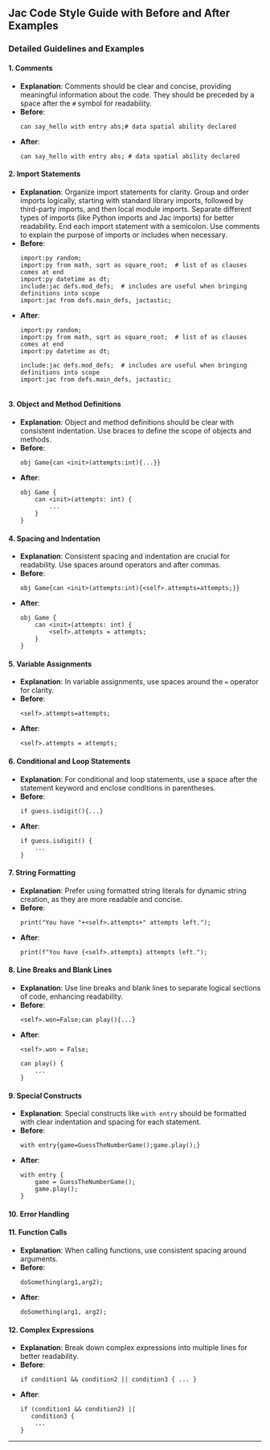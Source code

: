 ## Jac Code Style Guide with Before and After Examples

### Detailed Guidelines and Examples

#### 1. **Comments**
   - **Explanation**: Comments should be clear and concise, providing meaningful information about the code. They should be preceded by a space after the `#` symbol for readability.
   - **Before**:
     ```jac
     can say_hello with entry abs;# data spatial ability declared
     ```
   - **After**:
     ```jac
     can say_hello with entry abs; # data spatial ability declared
     ```

#### 2. **Import Statements**
   - **Explanation**: Organize import statements for clarity. Group and order imports logically, starting with standard library imports, followed by third-party imports, and then local module imports. Separate different types of imports (like Python imports and Jac imports) for better readability. End each import statement with a semicolon. Use comments to explain the purpose of imports or includes when necessary.
   - **Before**:
     ```jac
     import:py random;
     import:py from math, sqrt as square_root;  # list of as clauses comes at end
     import:py datetime as dt;
     include:jac defs.mod_defs;  # includes are useful when bringing definitions into scope
     import:jac from defs.main_defs, jactastic;
     ```
   - **After**:
     ```jac
     import:py random;
     import:py from math, sqrt as square_root;  # list of as clauses comes at end
     import:py datetime as dt;

     include:jac defs.mod_defs;  # includes are useful when bringing definitions into scope
     import:jac from defs.main_defs, jactastic;


#### 3. **Object and Method Definitions**
   - **Explanation**: Object and method definitions should be clear with consistent indentation. Use braces to define the scope of objects and methods.
   - **Before**:
     ```jac
     obj Game{can <init>(attempts:int){...}}
     ```
   - **After**:
     ```jac
     obj Game {
         can <init>(attempts: int) {
             ...
         }
     }
     ```

#### 4. **Spacing and Indentation**
   - **Explanation**: Consistent spacing and indentation are crucial for readability. Use spaces around operators and after commas.
   - **Before**:
     ```jac
     obj Game{can <init>(attempts:int){<self>.attempts=attempts;}}
     ```
   - **After**:
     ```jac
     obj Game {
         can <init>(attempts: int) {
             <self>.attempts = attempts;
         }
     }
     ```

#### 5. **Variable Assignments**
   - **Explanation**: In variable assignments, use spaces around the `=` operator for clarity.
   - **Before**:
     ```jac
     <self>.attempts=attempts;
     ```
   - **After**:
     ```jac
     <self>.attempts = attempts;
     ```

#### 6. **Conditional and Loop Statements**
   - **Explanation**: For conditional and loop statements, use a space after the statement keyword and enclose conditions in parentheses.
   - **Before**:
     ```jac
     if guess.isdigit(){...}
     ```
   - **After**:
     ```jac
     if guess.isdigit() {
         ...
     }
     ```

#### 7. **String Formatting**
   - **Explanation**: Prefer using formatted string literals for dynamic string creation, as they are more readable and concise.
   - **Before**:
     ```jac
     print("You have "+<self>.attempts+" attempts left.");
     ```
   - **After**:
     ```jac
     print(f"You have {<self>.attempts} attempts left.");
     ```

#### 8. **Line Breaks and Blank Lines**
   - **Explanation**: Use line breaks and blank lines to separate logical sections of code, enhancing readability.
   - **Before**:
     ```jac
     <self>.won=False;can play(){...}
     ```
   - **After**:
     ```jac
     <self>.won = False;

     can play() {
         ...
     }
     ```

#### 9. **Special Constructs**
   - **Explanation**: Special constructs like `with entry` should be formatted with clear indentation and spacing for each statement.
   - **Before**:
     ```jac
     with entry{game=GuessTheNumberGame();game.play();}
     ```
   - **After**:
     ```jac
     with entry {
         game = GuessTheNumberGame();
         game.play();
     }
     ```

#### 10. **Error Handling**
[comment]: <> (Todo: Add explanation)


#### 11. **Function Calls**
   - **Explanation**: When calling functions, use consistent spacing around arguments.
   - **Before**:
     ```jac
     doSomething(arg1,arg2);
     ```
   - **After**:
     ```jac
     doSomething(arg1, arg2);
     ```

#### 12. **Complex Expressions**
  [comment]: <> (need to implement)
   - **Explanation**: Break down complex expressions into multiple lines for better readability.
   - **Before**:
     ```jac
     if condition1 && condition2 || condition3 { ... }
     ```
   - **After**:
     ```jac
     if (condition1 && condition2) ||
        condition3 {
         ...
     }
     ```

---